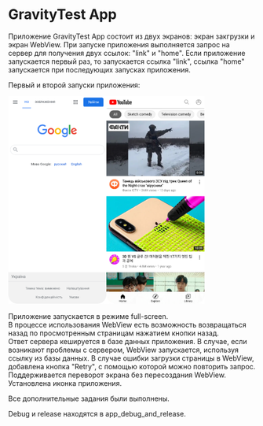 # GravityTest App

Приложение GravityTest App состоит из двух экранов: экран закгрузки и экран WebView.
При запуске приложения выполняется запрос на сервер для получения двух ссылок: "link" и "home".
Если приложение запускается первый раз, то запускается ссылка "link", ссылка "home" запускается при последующих запусках приложения. 
  
Первый и второй запуски приложения:  
  
<img src="screenshots/first_app_start.png" width="200"><img src="screenshots/second_app_start.png" width="200">  
  
Приложение запускается в режиме full-screen.  
В процессе использования WebView есть возможность возвращаться назад по просмотренным страницам нажатием кнопки назад.  
Ответ сервера кешируется в базе данных приложения. В случае, если возникают проблемы с сервером, WebView запускается, используя ссылку из базы данных.
В случае ошибки загрузки страницы в WebView, добавлена кнопка "Retry", с помощью которой можно повторить запрос.  
Поддерживается переворот экрана без пересоздания WebView.  
Установлена иконка приложения.  
  
Все дополнительные задания были выполнены.  
  
Debug и release находятся в app_debug_and_release.  
